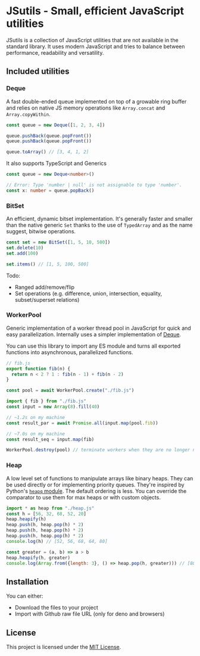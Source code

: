 # JSutils - Small, efficient JavaScript utilities

JSutils is a collection of JavaScript utilities that are not available in
the standard library. It uses modern JavaScript and tries to balance between
performance, readability and versatility.

## Included utilities

### Deque

A fast double-ended queue implemented on top of a growable ring buffer and
relies on native JS memory operations like `Array.concat` and
`Array.copyWithin`.

```js
const queue = new Deque([1, 2, 3, 4])

queue.pushBack(queue.popFront())
queue.pushBack(queue.popFront())

queue.toArray() // [3, 4, 1, 2]
```

It also supports TypeScript and Generics

```ts
const queue = new Deque<number>()

// Error: Type 'number | null' is not assignable to type 'number'.
const x: number = queue.popBack()
```

### BitSet

An efficient, dynamic bitset implementation. It's generally faster and smaller
than the native generic `Set` thanks to the use of `TypedArray` and as the name
suggest, bitwise operations.

```js
const set = new BitSet([1, 5, 10, 500])
set.delete(10)
set.add(100)

set.items() // [1, 5, 100, 500]
```

Todo:
- Ranged add/remove/flip
- Set operations (e.g. difference, union, intersection, equality,
subset/superset relations)

### WorkerPool

Generic implementation of a worker thread pool in JavaScript for quick and easy
parallelization. Internally uses a simpler implementation of [Deque](#deque).

You can use this library to import any ES module and turns all exported
functions into asynchronous, parallelized functions.

```js
// fib.js
export function fib(n) {
  return n < 2 ? 1 : fib(n - 1) + fib(n - 2)
}
```

```js
const pool = await WorkerPool.create("./fib.js")

import { fib } from "./fib.js"
const input = new Array(8).fill(40)

// ~1.2s on my machine
const result_par = await Promise.all(input.map(pool.fib))

// ~7.0s on my machine
const result_seq = input.map(fib)

WorkerPool.destroy(pool) // terminate workers when they are no longer needed
```

### Heap

A low level set of functions to manipulate arrays like binary heaps. They can
be used directly or for implementing priority queues. They're inspired by
Python's [`heapq` module](https://docs.python.org/3/library/heapq.html). The
default ordering is less. You can override the comparator to use them for max
heaps or with custom objects.

```js
import * as heap from "./heap.js"
const h = [56, 32, 68, 52, 20]
heap.heapify(h)
heap.push(h, heap.pop(h) * 2)
heap.push(h, heap.pop(h) * 2)
heap.push(h, heap.pop(h) * 2)
console.log(h) // [52, 56, 68, 64, 80]

const greater = (a, b) => a > b
heap.heapify(h, greater)
console.log(Array.from({length: 3}, () => heap.pop(h, greater))) // [80, 68, 64]
```

## Installation

You can either:

- Download the files to your project
- Import with Github raw file URL (only for deno and browsers)

## License

This project is licensed under the [MIT License](LICENSE).
